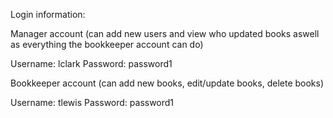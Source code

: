 Login information:

Manager account (can add new users and view who updated books aswell as everything the bookkeeper account can do)

Username: lclark
Password: password1

Bookkeeper account (can add new books, edit/update books, delete books)

Username: tlewis
Password: password1
